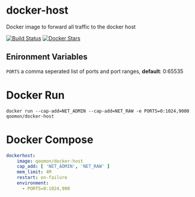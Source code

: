 # docker-host
Docker image to forward all traffic to the docker host

[![Build Status](https://travis-ci.org/qoomon/docker-host.svg?branch=master)](https://travis-ci.org/qoomon/docker-host)
[![Docker Stars](https://img.shields.io/docker/pulls/qoomon/docker-host.svg)](https://hub.docker.com/r/qoomon/docker-host/)

## Enironment Variables
`PORTS` a comma seperated list of ports and port ranges, **default**: 0:65535 

# Docker Run
```docker run --cap-add=NET_ADMIN --cap-add=NET_RAW -e PORTS=0:1024,9000 qoomon/docker-host```

# Docker Compose
```yaml
dockerhost:
    image: qoomon/docker-host
    cap_add: [ 'NET_ADMIN', 'NET_RAW' ]
    mem_limit: 4M
    restart: on-failure
    environment:
      - PORTS=0:1024,900
```
